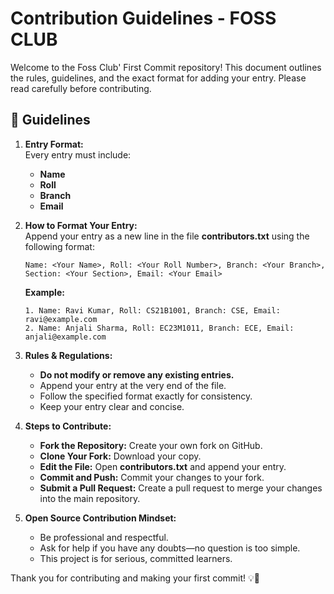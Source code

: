 # Contribution Guidelines - FOSS CLUB

Welcome to the Foss Club' First Commit repository! This document outlines the rules, guidelines, and the exact format for adding your entry. Please read carefully before contributing.

## 📌 Guidelines

1. **Entry Format:**  
   Every entry must include:
   - **Name**
   - **Roll**
   - **Branch**
   - **Email**

2. **How to Format Your Entry:**  
   Append your entry as a new line in the file **contributors.txt** using the following format:
   ```
   Name: <Your Name>, Roll: <Your Roll Number>, Branch: <Your Branch>, Section: <Your Section>, Email: <Your Email>
   ```
   **Example:**
   ```
   1. Name: Ravi Kumar, Roll: CS21B1001, Branch: CSE, Email: ravi@example.com
   2. Name: Anjali Sharma, Roll: EC23M1011, Branch: ECE, Email: anjali@example.com
   ```

3. **Rules & Regulations:**
   - **Do not modify or remove any existing entries.**
   - Append your entry at the very end of the file.
   - Follow the specified format exactly for consistency.
   - Keep your entry clear and concise.

4. **Steps to Contribute:**
   - **Fork the Repository:** Create your own fork on GitHub.
   - **Clone Your Fork:** Download your copy.
   - **Edit the File:** Open **contributors.txt** and append your entry.
   - **Commit and Push:** Commit your changes to your fork.
   - **Submit a Pull Request:** Create a pull request to merge your changes into the main repository.

5. **Open Source Contribution Mindset:**
   - Be professional and respectful.
   - Ask for help if you have any doubts—no question is too simple.
   - This project is for serious, committed learners.

Thank you for contributing and making your first commit! 💡🎯


